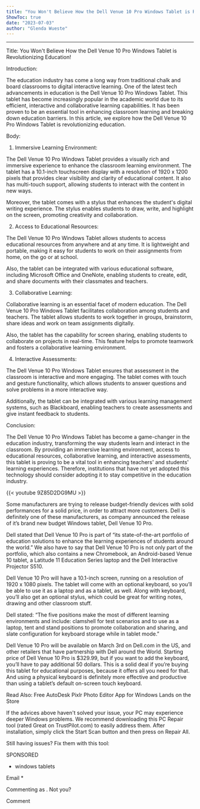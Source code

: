 ```yaml
---
title: "You Won't Believe How the Dell Venue 10 Pro Windows Tablet is Revolutionizing Education!"
ShowToc: true 
date: "2023-07-03"
author: "Glenda Wueste"
---
```

*****
Title: You Won't Believe How the Dell Venue 10 Pro Windows Tablet is Revolutionizing Education!

Introduction:

The education industry has come a long way from traditional chalk and board classrooms to digital interactive learning. One of the latest tech advancements in education is the Dell Venue 10 Pro Windows Tablet. This tablet has become increasingly popular in the academic world due to its efficient, interactive and collaborative learning capabilities. It has been proven to be an essential tool in enhancing classroom learning and breaking down education barriers. In this article, we explore how the Dell Venue 10 Pro Windows Tablet is revolutionizing education.

Body:

1. Immersive Learning Environment:

The Dell Venue 10 Pro Windows Tablet provides a visually rich and immersive experience to enhance the classroom learning environment. The tablet has a 10.1-inch touchscreen display with a resolution of 1920 x 1200 pixels that provides clear visibility and clarity of educational content. It also has multi-touch support, allowing students to interact with the content in new ways.

Moreover, the tablet comes with a stylus that enhances the student's digital writing experience. The stylus enables students to draw, write, and highlight on the screen, promoting creativity and collaboration.

2. Access to Educational Resources:

The Dell Venue 10 Pro Windows Tablet allows students to access educational resources from anywhere and at any time. It is lightweight and portable, making it easy for students to work on their assignments from home, on the go or at school.

Also, the tablet can be integrated with various educational software, including Microsoft Office and OneNote, enabling students to create, edit, and share documents with their classmates and teachers.

3. Collaborative Learning:

Collaborative learning is an essential facet of modern education. The Dell Venue 10 Pro Windows Tablet facilitates collaboration among students and teachers. The tablet allows students to work together in groups, brainstorm, share ideas and work on team assignments digitally.

Also, the tablet has the capability for screen sharing, enabling students to collaborate on projects in real-time. This feature helps to promote teamwork and fosters a collaborative learning environment.

4. Interactive Assessments:

The Dell Venue 10 Pro Windows Tablet ensures that assessment in the classroom is interactive and more engaging. The tablet comes with touch and gesture functionality, which allows students to answer questions and solve problems in a more interactive way.

Additionally, the tablet can be integrated with various learning management systems, such as Blackboard, enabling teachers to create assessments and give instant feedback to students.

Conclusion:

The Dell Venue 10 Pro Windows Tablet has become a game-changer in the education industry, transforming the way students learn and interact in the classroom. By providing an immersive learning environment, access to educational resources, collaborative learning, and interactive assessments, this tablet is proving to be a vital tool in enhancing teachers' and students' learning experiences. Therefore, institutions that have not yet adopted this technology should consider adopting it to stay competitive in the education industry.

{{< youtube 9Z85D2DG9MU >}} 



Some manufacturers are trying to release budget-friendly devices with solid performances for a solid price, in order to attract more customers. Dell is definitely one of these manufacturers, as company announced the release of it’s brand new budget Windows tablet, Dell Venue 10 Pro. 

Dell stated that Dell Venue 10 Pro is part of “its state-of-the-art portfolio of education solutions to enhance the learning experiences of students around the world.” We also have to say that Dell Venue 10 Pro is not only part of the portfolio, which also contains a new Chromebook, an Android-based Venue 10 tablet, a Latitude 11 Education Series laptop and the Dell Interactive Projector S510.
 
Dell Venue 10 Pro will have a 10.1-inch screen, running on a resolution of 1920 x 1080 pixels. The tablet will come with an optional keyboard, so you’ll be able to use it as a laptop and as a tablet, as well. Along with keyboard, you’ll also get an optional stylus, which could be great for writing notes, drawing and other classroom stuff.
 
Dell stated: “The five positions make the most of different learning environments and include: clamshell for test scenarios and to use as a laptop, tent and stand positions to promote collaboration and sharing, and slate configuration for keyboard storage while in tablet mode.”
 
Dell Venue 10 Pro will be available on March 3rd on Dell.com in the US, and other retailers that have partnership with Dell around the World. Starting price of Dell Venue 10 Pro is $329.99, but if you want to add the keyboard, you’ll have to pay additional 50 dollars. This is a solid deal if you’re buying this tablet for educational purposes, because it offers all you need for that. And using a physical keyboard is definitely more effective and productive than using a tablet’s default on-screen touch keyboard.
 
Read Also: Free AutoDesk Pixlr Photo Editor App for Windows Lands on the Store
 

 
If the advices above haven't solved your issue, your PC may experience deeper Windows problems. We recommend downloading this PC Repair tool (rated Great on TrustPilot.com) to easily address them. After installation, simply click the Start Scan button and then press on Repair All.
 
Still having issues? Fix them with this tool:
 
SPONSORED
 
- windows tablets

 
Email * 
 

Commenting as .
Not you?

 
Comment 





